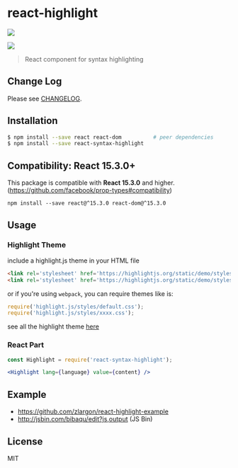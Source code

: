 # react-highlight

[![][npm-img]][npm-url]

[![][dependency-img]][dependency-url]

> React component for syntax highlighting

## Change Log

Please see [CHANGELOG](https://github.com/zlargon/react-highlight/blob/master/CHANGELOG.md).

## Installation

```bash
$ npm install --save react react-dom          # peer dependencies
$ npm install --save react-syntax-highlight
```

## Compatibility: React 15.3.0+

This package is compatible with __React 15.3.0__ and higher. (https://github.com/facebook/prop-types#compatibility)

`npm install --save react@^15.3.0 react-dom@^15.3.0`

## Usage

### Highlight Theme

include a highlight.js theme in your HTML file

```html
<link rel='stylesheet' href='https://highlightjs.org/static/demo/styles/default.css'/>
<link rel='stylesheet' href='https://highlightjs.org/static/demo/styles/xxxx.css'/>
```

or if you're using `webpack`, you can require themes like is:

```js
require('highlight.js/styles/default.css');
require('highlight.js/styles/xxxx.css');
```

see all the highlight theme [here](https://github.com/isagalaev/highlight.js/tree/master/src/styles)

### React Part

```jsx
const Highlight = require('react-syntax-highlight');

<Highlight lang={language} value={content} />
```

## Example

- https://github.com/zlargon/react-highlight-example
- http://jsbin.com/bibaqu/edit?js,output (JS Bin)

## License

MIT

[npm-url]: https://nodei.co/npm/react-syntax-highlight
[npm-img]: https://nodei.co/npm/react-syntax-highlight.png

[dependency-url]: https://david-dm.org/zlargon/react-highlight
[dependency-img]: https://img.shields.io/david/zlargon/react-highlight.svg
